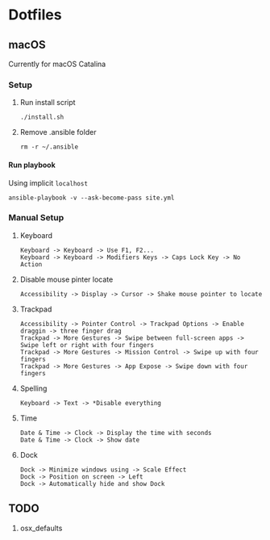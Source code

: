 # Dotfiles

## macOS
Currently for macOS Catalina

### Setup

1. Run install script
   ```console
   ./install.sh
   ```
1. Remove .ansible folder
   ```console
   rm -r ~/.ansible
   ```
#### Run playbook
Using implicit `localhost`
```console
ansible-playbook -v --ask-become-pass site.yml
```

### Manual Setup
1. Keyboard
   ```
   Keyboard -> Keyboard -> Use F1, F2...
   Keyboard -> Keyboard -> Modifiers Keys -> Caps Lock Key -> No Action
   ```
1. Disable mouse pinter locate
   ```
   Accessibility -> Display -> Cursor -> Shake mouse pointer to locate
   ```
1. Trackpad
   ```
   Accessibility -> Pointer Control -> Trackpad Options -> Enable draggin -> three finger drag
   Trackpad -> More Gestures -> Swipe between full-screen apps -> Swipe left or right with four fingers
   Trackpad -> More Gestures -> Mission Control -> Swipe up with four fingers
   Trackpad -> More Gestures -> App Expose -> Swipe down with four fingers
   ```
1. Spelling
   ```
   Keyboard -> Text -> *Disable everything
   ```
1. Time
   ```
   Date & Time -> Clock -> Display the time with seconds
   Date & Time -> Clock -> Show date
   ```
1. Dock
   ```
   Dock -> Minimize windows using -> Scale Effect
   Dock -> Position on screen -> Left
   Dock -> Automatically hide and show Dock
   ```


## TODO
1. osx_defaults
